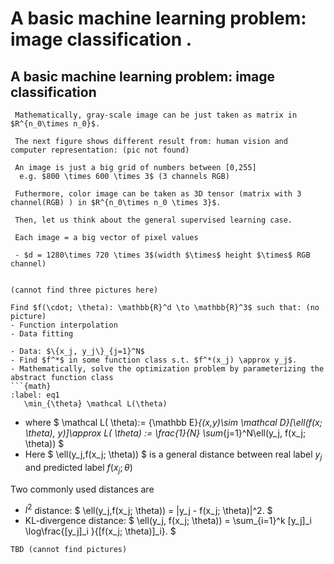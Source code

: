 # A basic machine learning problem: image classification .

## A basic machine learning problem: image classification
```{admonition} Can a machine (function) tell the difference ?
 Mathematically, gray-scale image can be just taken as matrix in $R^{n_0\times n_0}$.

 The next figure shows different result from: human vision and computer representation: (pic not found)
 
 An image is just a big grid of numbers between [0,255]
  e.g. $800 \times 600 \times 3$ (3 channels RGB)

 Futhermore, color image can be taken as 3D tensor (matrix with 3 channel(RGB) ) in $R^{n_0\times n_0 \times 3}$. 

 Then, let us think about the general supervised learning case.

 Each image = a big vector of pixel values

 - $d = 1280\times 720 \times 3$(width $\times$ height $\times$ RGB channel) 
 
 ```

 ```{admonition} 3 different sets of points in $\mathbb{R}^d$, are they separable?
 (cannot find three pictures here)
```

 ```{admonition} Convert into mathematical problem
Find $f(\cdot; \theta): \mathbb{R}^d \to \mathbb{R}^3$ such that: (no picture)
- Function interpolation
- Data fitting
 ```

 ```{admonition} How to formulate “learning”?
- Data: $\{x_j, y_j\}_{j=1}^N$
- Find $f^*$ in some function class s.t. $f^*(x_j) \approx y_j$.
- Mathematically, solve the optimization problem by parameterizing the abstract function class
```{math}
:label: eq1
	\min_{\theta} \mathcal L(\theta)
```
- where
$
		\mathcal L( \theta):=
		{\mathbb E}_{(x,y)\sim \mathcal D}[\ell(f(x;  \theta), y)]\approx L( \theta) :=
		\frac{1}{N} \sum_{j=1}^N\ell(y_j, f(x_j;  \theta))
$
- Here
$
\ell(y_j,f(x_j;  \theta))
$ 
is a  general distance between real label $y_j$ and predicted label $f(x_j;\theta)$

Two commonly used distances are 
- $l^2$ distance: 
$
		\ell(y_j,f(x_j; \theta)) = \|y_j - f(x_j; \theta)\|^2.
$		
- KL-divergence distance:
$
\ell(y_j, f(x_j;  \theta)) = \sum_{i=1}^k [y_j]_i \log\frac{[y_j]_i }{[f(x_j; \theta)]_i}.
$
 ```{admonition} Application: image classification
TBD (cannot find pictures)
 ```